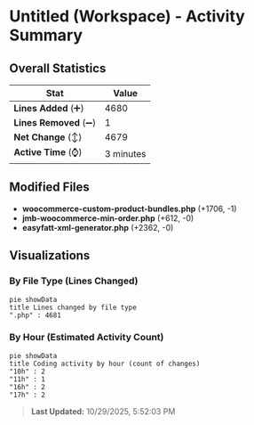 # Untitled (Workspace) - Activity Summary 

## Overall Statistics

| Stat                   | Value                                                             |
| ---------------------- | ----------------------------------------------------------------- |
| **Lines Added** (➕)   | 4680                                          |
| **Lines Removed** (➖) | 1                                        |
| **Net Change** (↕)    | 4679                |
| **Active Time** (⌚)   | 3 minutes |


## Modified Files
- **woocommerce-custom-product-bundles.php** (+1706, -1)
- **jmb-woocommerce-min-order.php** (+612, -0)
- **easyfatt-xml-generator.php** (+2362, -0)

## Visualizations

### By File Type (Lines Changed)

```mermaid
pie showData
title Lines changed by file type
".php" : 4681
```

### By Hour (Estimated Activity Count)

```mermaid
pie showData
title Coding activity by hour (count of changes)
"10h" : 2
"11h" : 1
"16h" : 2
"17h" : 2
```


> **Last Updated:** 10/29/2025, 5:52:03 PM